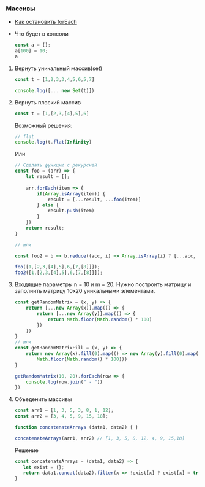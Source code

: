 ### Массивы

* [Как остановить forEach](https://zen.yandex.ru/media/nuancesprog/pochemu-nelzia-preryvat-cikl-foreach-v-javascript-5f909bf9be60787eb9943ed9)

* Что будет в консоли
    ```js
    const a = [];
    a[100] = 10;
    a
    ```


1. Вернуть уникальный массив(set)
    ```js
    const t = [1,2,3,3,4,5,6,5,7]
    
    console.log([... new Set(t)])
    ```
   
2. Вернуть плоский массив
    ```js
    const t = [1,[2,3,[4],5],6]
    ```
    Возможный решения:
    ```js
    // flat 
    console.log(t.flat(Infinity)
    ```
    
    Или

    ```js
    // Сделать функцию с рекурсией
    const foo = (arr) => {
        let result = [];
        
        arr.forEach(item => {
            if(Array.isArray(item)) {
                result = [...result, ...foo(item)]
            } else {
                result.push(item)
            }
        })
        return result;
    }
   
    // или
   
    const foo2 = b => b.reduce((acc, i) => Array.isArray(i) ? [...acc, ...foo2(i)] : [...acc, i], []);
    
    foo([1,[2,3,[4],5],6,[7,[8]]]);
    foo2([1,[2,3,[4],5],6,[7,[8]]]);
    ```
   
3. Входящие параметры n = 10 и m = 20. Нужно построить матрицу и заполнить матрицу 10x20 уникальными элементами.
    ```js
    const getRandomMatrix = (x, y) => {
        return [...new Array(x)].map(() => {
            return [...new Array(y)].map(() => {
                return Math.floor(Math.random() * 100)
            })
        })
    }
    // или
    const getRandomMatrixFill = (x, y) => {
        return new Array(x).fill(0).map(() => new Array(y).fill(0).map(() => 
            Math.floor(Math.random() * 100)))
    }
    
    getRandomMatrix(10, 20).forEach(row => {
        console.log(row.join(" - "))
    })
    ```
   
4. Объеденить массивы 
    ```js
    const arr1 = [1, 3, 5, 3, 8, 1, 12];
    const arr2 = [3, 4, 5, 9, 15, 18];
    
    function concatenateArrays (data1, data2) { }
    
    concatenateArrays(arr1, arr2) // [1, 3, 5, 8, 12, 4, 9, 15,18]
    ```
   Решение
    ```js
    const concatenateArrays = (data1, data2) => {
       let exist = {};
       return data1.concat(data2).filter(x => !exist[x] ? exist[x] = true : false);
    }
    ```